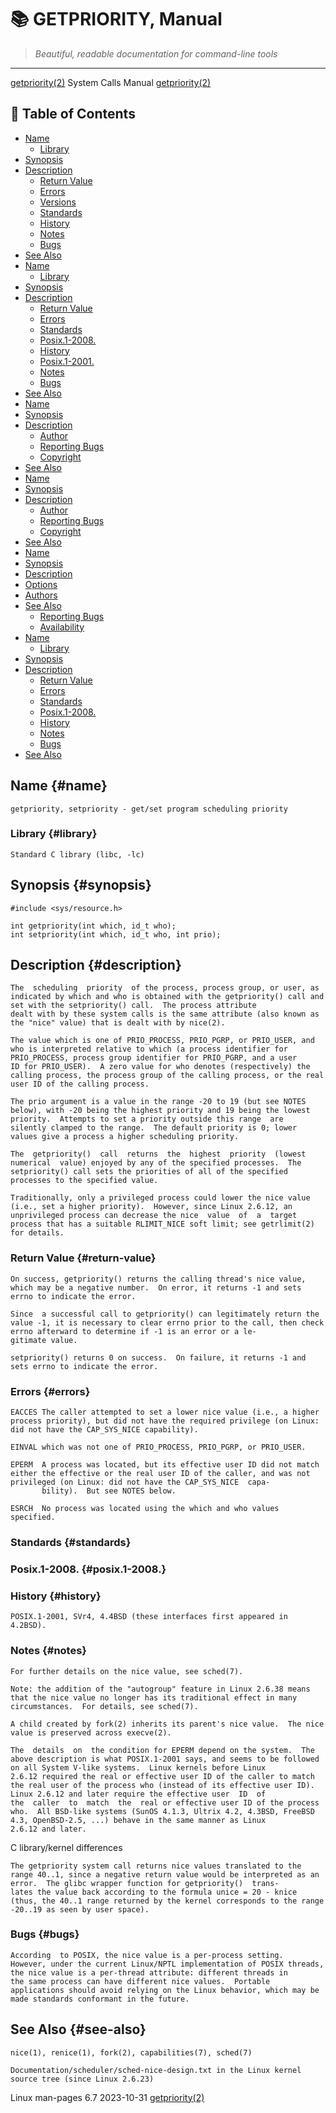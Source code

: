 # 📚 GETPRIORITY, Manual

> *Beautiful, readable documentation for command-line tools*

---

[getpriority(2)](getpriority.html)                                                                              System Calls Manual                                                                              [getpriority(2)](getpriority.html)


## 📑 Table of Contents

- [Name](#name)
  - [Library](#library)
- [Synopsis](#synopsis)
- [Description](#description)
  - [Return Value](#return-value)
  - [Errors](#errors)
  - [Versions](#versions)
  - [Standards](#standards)
  - [History](#history)
  - [Notes](#notes)
  - [Bugs](#bugs)
- [See Also](#see-also)
- [Name](#name)
  - [Library](#library)
- [Synopsis](#synopsis)
- [Description](#description)
  - [Return Value](#return-value)
  - [Errors](#errors)
  - [Standards](#standards)
  - [Posix.1-2008.](#posix.1-2008.)
  - [History](#history)
  - [Posix.1-2001.](#posix.1-2001.)
  - [Notes](#notes)
  - [Bugs](#bugs)
- [See Also](#see-also)
- [Name](#name)
- [Synopsis](#synopsis)
- [Description](#description)
  - [Author](#author)
  - [Reporting Bugs](#reporting-bugs)
  - [Copyright](#copyright)
- [See Also](#see-also)
- [Name](#name)
- [Synopsis](#synopsis)
- [Description](#description)
  - [Author](#author)
  - [Reporting Bugs](#reporting-bugs)
  - [Copyright](#copyright)
- [See Also](#see-also)
- [Name](#name)
- [Synopsis](#synopsis)
- [Description](#description)
- [Options](#options)
- [Authors](#authors)
- [See Also](#see-also)
  - [Reporting Bugs](#reporting-bugs)
  - [Availability](#availability)
- [Name](#name)
  - [Library](#library)
- [Synopsis](#synopsis)
- [Description](#description)
  - [Return Value](#return-value)
  - [Errors](#errors)
  - [Standards](#standards)
  - [Posix.1-2008.](#posix.1-2008.)
  - [History](#history)
  - [Notes](#notes)
  - [Bugs](#bugs)
- [See Also](#see-also)


## Name {#name}

```
getpriority, setpriority - get/set program scheduling priority
```



### Library {#library}

```
Standard C library (libc, -lc)
```



## Synopsis {#synopsis}

```
#include <sys/resource.h>

int getpriority(int which, id_t who);
int setpriority(int which, id_t who, int prio);
```



## Description {#description}

```
The  scheduling  priority  of the process, process group, or user, as indicated by which and who is obtained with the getpriority() call and set with the setpriority() call.  The process attribute
dealt with by these system calls is the same attribute (also known as the "nice" value) that is dealt with by nice(2).

The value which is one of PRIO_PROCESS, PRIO_PGRP, or PRIO_USER, and who is interpreted relative to which (a process identifier for PRIO_PROCESS, process group identifier for PRIO_PGRP, and a user
ID for PRIO_USER).  A zero value for who denotes (respectively) the calling process, the process group of the calling process, or the real user ID of the calling process.

The prio argument is a value in the range -20 to 19 (but see NOTES below), with -20 being the highest priority and 19 being the lowest priority.  Attempts to set a priority outside this range  are
silently clamped to the range.  The default priority is 0; lower values give a process a higher scheduling priority.

The  getpriority()  call  returns  the  highest  priority  (lowest  numerical  value) enjoyed by any of the specified processes.  The setpriority() call sets the priorities of all of the specified
processes to the specified value.

Traditionally, only a privileged process could lower the nice value (i.e., set a higher priority).  However, since Linux 2.6.12, an unprivileged process can decrease the nice  value  of  a  target
process that has a suitable RLIMIT_NICE soft limit; see getrlimit(2) for details.
```



### Return Value {#return-value}

```
On success, getpriority() returns the calling thread's nice value, which may be a negative number.  On error, it returns -1 and sets errno to indicate the error.

Since  a successful call to getpriority() can legitimately return the value -1, it is necessary to clear errno prior to the call, then check errno afterward to determine if -1 is an error or a le‐
gitimate value.

setpriority() returns 0 on success.  On failure, it returns -1 and sets errno to indicate the error.
```



### Errors {#errors}

```
EACCES The caller attempted to set a lower nice value (i.e., a higher process priority), but did not have the required privilege (on Linux: did not have the CAP_SYS_NICE capability).

EINVAL which was not one of PRIO_PROCESS, PRIO_PGRP, or PRIO_USER.

EPERM  A process was located, but its effective user ID did not match either the effective or the real user ID of the caller, and was not privileged (on Linux: did not have the CAP_SYS_NICE  capa‐
       bility).  But see NOTES below.

ESRCH  No process was located using the which and who values specified.
```



### Standards {#standards}


### Posix.1-2008. {#posix.1-2008.}



### History {#history}

```
POSIX.1-2001, SVr4, 4.4BSD (these interfaces first appeared in 4.2BSD).
```



### Notes {#notes}

```
For further details on the nice value, see sched(7).

Note: the addition of the "autogroup" feature in Linux 2.6.38 means that the nice value no longer has its traditional effect in many circumstances.  For details, see sched(7).

A child created by fork(2) inherits its parent's nice value.  The nice value is preserved across execve(2).

The  details  on  the condition for EPERM depend on the system.  The above description is what POSIX.1-2001 says, and seems to be followed on all System V-like systems.  Linux kernels before Linux
2.6.12 required the real or effective user ID of the caller to match the real user of the process who (instead of its effective user ID).  Linux 2.6.12 and later require the effective user  ID  of
the  caller  to  match  the  real or effective user ID of the process who.  All BSD-like systems (SunOS 4.1.3, Ultrix 4.2, 4.3BSD, FreeBSD 4.3, OpenBSD-2.5, ...) behave in the same manner as Linux
2.6.12 and later.
```


   C library/kernel differences
```
The getpriority system call returns nice values translated to the range 40..1, since a negative return value would be interpreted as an error.  The glibc wrapper function for getpriority()  trans‐
lates the value back according to the formula unice = 20 - knice (thus, the 40..1 range returned by the kernel corresponds to the range -20..19 as seen by user space).
```



### Bugs {#bugs}

```
According  to POSIX, the nice value is a per-process setting.  However, under the current Linux/NPTL implementation of POSIX threads, the nice value is a per-thread attribute: different threads in
the same process can have different nice values.  Portable applications should avoid relying on the Linux behavior, which may be made standards conformant in the future.
```



## See Also {#see-also}

```
nice(1), renice(1), fork(2), capabilities(7), sched(7)

Documentation/scheduler/sched-nice-design.txt in the Linux kernel source tree (since Linux 2.6.23)
```


Linux man-pages 6.7                                                                              2023-10-31                                                                                  [getpriority(2)](getpriority.html)
